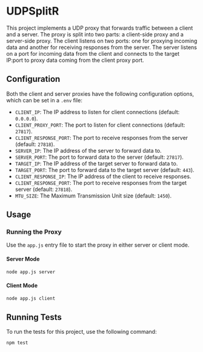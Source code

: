 # UDPSplitR

This project implements a UDP proxy that forwards traffic between a client and a server. The proxy is split into two parts: a client-side proxy and a server-side proxy. The client listens on two ports: one for proxying incoming data and another for receiving responses from the server. The server listens on a port for incoming data from the client and connects to the target IP:port to proxy data coming from the client proxy port.

## Configuration

Both the client and server proxies have the following configuration options, which can be set in a `.env` file:

- `CLIENT_IP`: The IP address to listen for client connections (default: `0.0.0.0`).
- `CLIENT_PROXY_PORT`: The port to listen for client connections (default: `27817`).
- `CLIENT_RESPONSE_PORT`: The port to receive responses from the server (default: `27818`).
- `SERVER_IP`: The IP address of the server to forward data to.
- `SERVER_PORT`: The port to forward data to the server (default: `27817`).
- `TARGET_IP`: The IP address of the target server to forward data to.
- `TARGET_PORT`: The port to forward data to the target server (default: `443`).
- `CLIENT_RESPONSE_IP`: The IP address of the client to receive responses.
- `CLIENT_RESPONSE_PORT`: The port to receive responses from the target server (default: `27818`).
- `MTU_SIZE`: The Maximum Transmission Unit size (default: `1450`).

## Usage

### Running the Proxy

Use the `app.js` entry file to start the proxy in either server or client mode.

#### Server Mode

```sh
node app.js server
```

#### Client Mode

```sh
node app.js client
```

## Running Tests

To run the tests for this project, use the following command:

```sh
npm test
```
